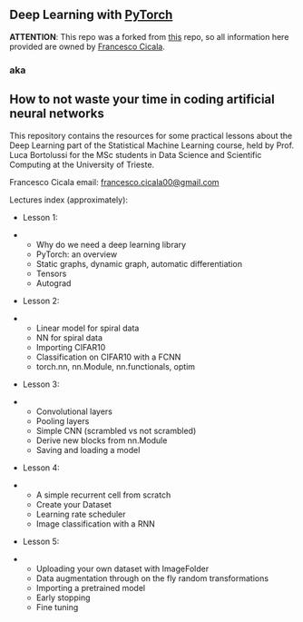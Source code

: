 ## Deep Learning with [PyTorch](https://pytorch.org/docs/stable/index.html)

**ATTENTION**: This repo was a forked from [this](https://github.com/francescocicala/deep-learning-with-pytorch) repo, so all information here provided are owned by [Francesco Cicala](https://github.com/francescocicala).

### aka
## How to not waste your time in coding artificial neural networks

This repository contains the resources for some practical lessons about the Deep Learning part of the Statistical Machine Learning course, held by Prof. Luca Bortolussi for the MSc students in Data Science and Scientific Computing at the University of Trieste.

Francesco Cicala email: francesco.cicala00@gmail.com

Lectures index (approximately):

- Lesson 1:
- - Why do we need a deep learning library
  - PyTorch: an overview
  - Static graphs, dynamic graph, automatic differentiation
  - Tensors
  - Autograd

- Lesson 2:
- - Linear model for spiral data
  - NN for spiral data
  - Importing CIFAR10
  - Classification on CIFAR10 with a FCNN
  - torch.nn, nn.Module, nn.functionals, optim

- Lesson 3:
- - Convolutional layers
  - Pooling layers
  - Simple CNN (scrambled vs not scrambled)
  - Derive new blocks from nn.Module
  - Saving and loading a model

- Lesson 4:
- - A simple recurrent cell from scratch
  - Create your Dataset
  - Learning rate scheduler
  - Image classification with a RNN
  
- Lesson 5:
- - Uploading your own dataset with ImageFolder
  - Data augmentation through on the fly random transformations
  - Importing a pretrained model
  - Early stopping
  - Fine tuning
